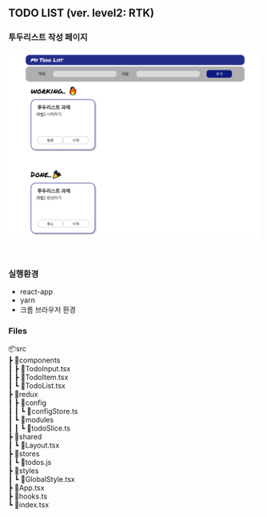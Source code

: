 ## TODO LIST (ver. level2: RTK)

### 투두리스트 작성 페이지

![Alt text](image.png)

<br>

### 실행환경

- react-app
- yarn
- 크롬 브라우저 환경

### Files

📦src <br>
┣ 📂components <br>
┃ ┣ 📜TodoInput.tsx <br>
┃ ┣ 📜TodoItem.tsx <br>
┃ ┗ 📜TodoList.tsx <br>
┣ 📂redux <br>
┃ ┣ 📂config <br>
┃ ┃ ┗ 📜configStore.ts <br>
┃ ┗ 📂modules <br>
┃ ┃ ┗ 📜todoSlice.ts <br>
┣ 📂shared <br>
┃ ┗ 📜Layout.tsx <br>
┣ 📂stores <br>
┃ ┗ 📜todos.js <br>
┣ 📂styles <br>
┃ ┗ 📜GlobalStyle.tsx <br>
┣ 📜App.tsx <br>
┣ 📜hooks.ts <br>
┗ 📜index.tsx <br>
